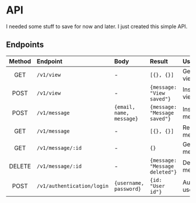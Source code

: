 # API

I needed some stuff to save for now and later. I just created this simple API.

## Endpoints

| Method | Endpoint | Body | Result | Usage |
| :-: | :- | :- | :- | :- |
| GET | `/v1/view` | - | `[{}, {}]` | Get count of views |
| POST | `/v1/view` | - | `{message: "View saved"}` | Insert a new view |
| POST | `/v1/message` | `{email, name, message}` | `{message: "Message saved"}` | Insert a new message |
| GET | `/v1/message` | - | `[{}, {}]` | Read all messages |
| GET | `/v1/message/:id` | - | `{}` | Get one message |
| DELETE | `/v1/message/:id` | - | `{message: "Message deleted"}` | Delete one message |
| POST | `/v1/authentication/login` | `{username, password}` | `{id: "User id"}` | Authenticate user |
